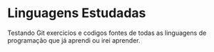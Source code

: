 # Linguagens Estudadas
Testando Git
 exercicios e codigos fontes de todas as linguagens de programação que já aprendi ou irei aprender.

